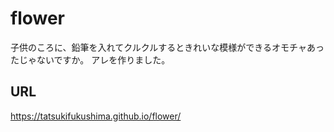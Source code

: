 # flower

子供のころに、鉛筆を入れてクルクルするときれいな模様ができるオモチャあったじゃないですか。
アレを作りました。

## URL
https://tatsukifukushima.github.io/flower/